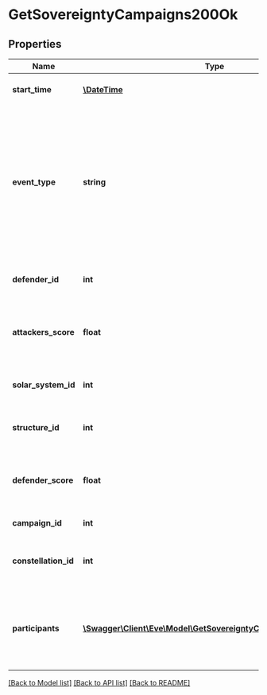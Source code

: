 # GetSovereigntyCampaigns200Ok

## Properties
Name | Type | Description | Notes
------------ | ------------- | ------------- | -------------
**start_time** | [**\DateTime**](\DateTime.md) | Time the event is scheduled to start. | 
**event_type** | **string** | Type of event this campaign is for. tcu_defense, ihub_defense and station_defense are referred to as \&quot;Defense Events\&quot;, station_freeport as \&quot;Freeport Events\&quot;. | 
**defender_id** | **int** | Defending alliance, only present in Defense Events | [optional] 
**attackers_score** | **float** | Score for all attacking parties, only present in Defense Events. | [optional] 
**solar_system_id** | **int** | The solar system the structure is located in. | 
**structure_id** | **int** | The structure item ID that is related to this campaign. | 
**defender_score** | **float** | Score for the defending alliance, only present in Defense Events. | [optional] 
**campaign_id** | **int** | Unique ID for this campaign. | 
**constellation_id** | **int** | The constellation in which the campaign will take place. | 
**participants** | [**\Swagger\Client\Eve\Model\GetSovereigntyCampaignsParticipant[]**](GetSovereigntyCampaignsParticipant.md) | Alliance participating and their respective scores, only present in Freeport Events. | [optional] 

[[Back to Model list]](../README.md#documentation-for-models) [[Back to API list]](../README.md#documentation-for-api-endpoints) [[Back to README]](../README.md)


